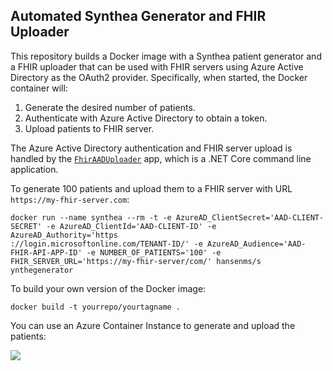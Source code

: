 Automated Synthea Generator and FHIR Uploader
---------------------------------------------

This repository builds a Docker image with a Synthea patient generator and a FHIR uploader that can be used with FHIR servers using Azure Active Directory as the OAuth2 provider. Specifically, when started, the Docker container will:

1. Generate the desired number of patients.
2. Authenticate with Azure Active Directory to obtain a token.
3. Upload patients to FHIR server.  

The Azure Active Directory authentication and FHIR server upload is handled by the [`FhirAADUploader`](FhirAADUploader) app, which is a .NET Core command line application.

To generate 100 patients and upload them to a FHIR server with URL `https://my-fhir-server.com`:

```
docker run --name synthea --rm -t -e AzureAD_ClientSecret='AAD-CLIENT-SECRET' -e AzureAD_ClientId='AAD-CLIENT-ID' -e AzureAD_Authority='https
://login.microsoftonline.com/TENANT-ID/' -e AzureAD_Audience='AAD-FHIR-API-APP-ID' -e NUMBER_OF_PATIENTS='100' -e FHIR_SERVER_URL='https://my-fhir-server/com/' hansenms/s
ynthegenerator
```

To build your own version of the Docker image:

```
docker build -t yourrepo/yourtagname .
```

You can use an Azure Container Instance to generate and upload the patients:

<a href="https://transmogrify.azurewebsites.net/azuredeploy.json" target="_blank">
    <img src="http://azuredeploy.net/deploybutton.png"/>
</a>
